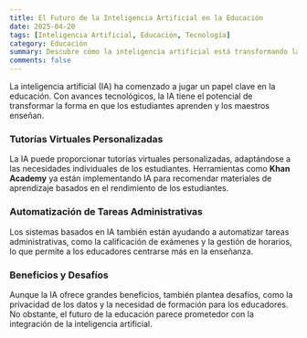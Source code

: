 ```yaml
---
title: El Futuro de la Inteligencia Artificial en la Educación
date: 2025-04-20
tags: [Inteligencia Artificial, Educación, Tecnología]
category: Educación
summary: Descubre cómo la inteligencia artificial está transformando la educación, desde tutorías virtuales personalizadas hasta la automatización de tareas.
comments: false
---
```


La inteligencia artificial (IA) ha comenzado a jugar un papel clave en la educación. Con avances tecnológicos, la IA tiene el potencial de transformar la forma en que los estudiantes aprenden y los maestros enseñan.

### Tutorías Virtuales Personalizadas

La IA puede proporcionar tutorías virtuales personalizadas, adaptándose a las necesidades individuales de los estudiantes. Herramientas como **Khan Academy** ya están implementando IA para recomendar materiales de aprendizaje basados en el rendimiento de los estudiantes.

### Automatización de Tareas Administrativas

Los sistemas basados en IA también están ayudando a automatizar tareas administrativas, como la calificación de exámenes y la gestión de horarios, lo que permite a los educadores centrarse más en la enseñanza.

### Beneficios y Desafíos

Aunque la IA ofrece grandes beneficios, también plantea desafíos, como la privacidad de los datos y la necesidad de formación para los educadores. No obstante, el futuro de la educación parece prometedor con la integración de la inteligencia artificial.

